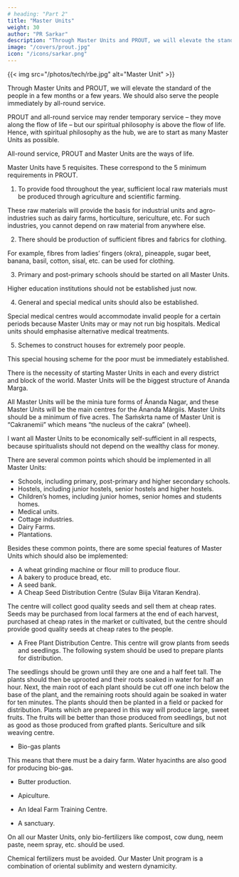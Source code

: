 ```yaml
---
# heading: "Part 2"
title: "Master Units"
weight: 30
author: "PR Sarkar"
description: "Through Master Units and PROUT, we will elevate the standard of the people in a few months or a few years. We should also serve the people immediately by all-round service"
image: "/covers/prout.jpg"
icon: "/icons/sarkar.png"
---
```



{{< img src="/photos/tech/rbe.jpg" alt="Master Unit" >}}

Through Master Units and PROUT, we will elevate the standard of the people in a few months or a few years. We should also serve the people immediately by all-round service. 

PROUT and all-round service may render temporary service – they move along the flow of life – but our spiritual philosophy is above the flow of life. Hence, with spiritual philosophy as the hub, we are to start as many Master Units as possible. 

All-round service, PROUT and Master Units are the ways of life.

Master Units have 5 requisites. These correspond to the 5 minimum requirements in PROUT.

1. To provide food throughout the year, sufficient local raw materials must be produced through agriculture and scientific farming. 

These raw materials will provide the basis for industrial units and agro-industries such as dairy farms, horticulture, sericulture, etc. For such industries, you cannot depend on raw material from anywhere else.

2. There should be production of sufficient fibres and fabrics for clothing. 

For example, fibres from ladies’ fingers (okra), pineapple, sugar beet, banana, basil, cotton, sisal, etc. can be used for clothing.

3. Primary and post-primary schools should be started on all Master Units. 

Higher education institutions should not be established just now.

4. General and special medical units should also be established. 

Special medical centres would accommodate invalid people for a certain periods because Master Units may or may not run big hospitals. Medical units should emphasise alternative medical treatments.

5. Schemes to construct houses for extremely poor people. 

This special housing scheme for the poor must be immediately established.

There is the necessity of starting Master Units in each and every district and block of the world. Master Units will be the biggest structure of Ananda Marga.

All Master Units will be the minia ture forms of Ánanda Nagar, and these Master Units will be the main centres for the Ánanda Márgiis. Master Units should be a minimum of five acres. The Saḿskrta name of Master Unit is “Cakranemii” which means “the nucleus of the cakra” (wheel). 

I want all Master Units to be economically self-sufficient in all respects, because spiritualists should not depend on the wealthy class for money.

There are several common points which should be implemented in all Master Units:

- Schools, including primary, post-primary and higher secondary schools.
- Hostels, including junior hostels, senior hostels and higher hostels.
- Children’s homes, including junior homes, senior homes and students homes.
- Medical units.
- Cottage industries.
- Dairy Farms.
- Plantations.

Besides these common points, there are some special features of Master Units which should also be implemented:

- A wheat grinding machine or flour mill to produce flour.
- A bakery to produce bread, etc.
- A seed bank.
- A Cheap Seed Distribution Centre (Sulav Biija Vitaran Kendra). 

The centre will collect good quality seeds and sell them at cheap rates. Seeds may be purchased from local farmers at the end of each harvest, purchased at cheap rates in the market or cultivated, but the centre should provide good quality seeds at cheap rates to the people.

- A Free Plant Distribution Centre. This centre will grow plants from seeds and seedlings. The following system should be used to prepare plants for distribution. 

The seedlings should be grown until they are one and a half feet tall. The plants should then be uprooted and their roots soaked in water for half an hour. Next, the main root of each plant should be cut off one inch below the base of the plant, and the remaining roots should again be soaked in water for ten minutes. The plants should then be planted in a field or packed for distribution. Plants which are prepared in this way will produce large, sweet fruits. The fruits will be better than those produced from seedlings, but not as good as those produced from grafted plants.
Sericulture and silk weaving centre.

- Bio-gas plants

This means that there must be a dairy farm. Water hyacinths are also good for producing bio-gas.

- Butter production.

- Apiculture.

- An Ideal Farm Training Centre.

- A sanctuary.

On all our Master Units, only bio-fertilizers like compost, cow dung, neem paste, neem spray, etc. should be used. 

Chemical fertilizers must be avoided. Our Master Unit program is a combination of oriental sublimity and western dynamicity.
